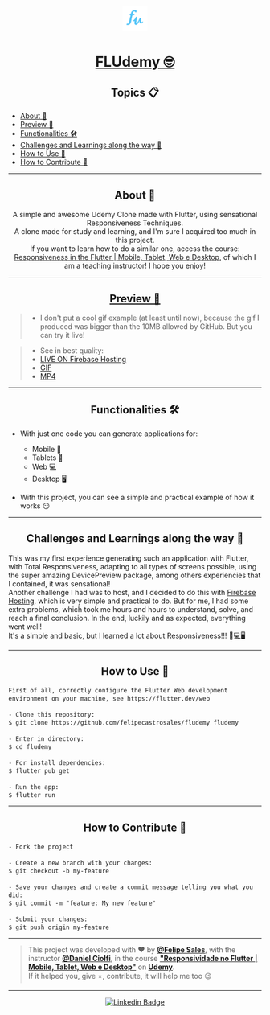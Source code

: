 <p align="center">
   <img src="assets/fu.png" width="10%" alt="FLUdemy Logo"/>
</p>

<h1 align="center"><a href="https://fludemy.web.app/#/" target="_blank">FLUdemy 🤓</a></h1>

<h2 align="center">Topics 📋</h2>

   <p>
   
   - [About 📖](#about-)
   - [Preview 📱](#preview-)
   - [Functionalities 🛠️](#functionalities-%EF%B8%8F)
   - [Challenges and Learnings along the way 🤯](#challenges-and-learnings-along-the-way-)
   - [How to Use 🤔](#how-to-use-)
   - [How to Contribute 💪](#how-to-contribute-)

   </p>

---

<h2 align="center">About 📖</h2>

<p align="center">
   A simple and awesome Udemy Clone made with Flutter, using sensational Responsiveness Techniques.<br>
   A clone made for study and learning, and I'm sure I acquired too much in this project.<br>
   If you want to learn how to do a similar one, access the course: <a href="https://www.udemy.com/course/responsividade-flutter/" target="_blank">Responsiveness in the Flutter | Mobile, Tablet, Web e Desktop</a>, of which I am a teaching instructor! I hope you enjoy!
</p>

---

<h2 align="center"><a href="https://fludemy.web.app/#/" target="_blank">Preview 📱</a></h2>

<p align="center">
   
   > * I don't put a cool gif example (at least until now), because the gif I produced was bigger than the 10MB allowed by GitHub. But you can try it live!  
   
   > * See in best quality:
   > * <a href="https://fludemy.web.app/#/" target="_blank">LIVE ON Firebase Hosting</a>
   > * <a href="https://drive.google.com/file/d/1ptdK-GAn1G9cjhIjjXbB2XWu6lur0_-8/view?usp=sharing" target="_blank">GIF</a>
   > * <a href="https://drive.google.com/file/d/11jn3zDWQ27NXAj4l06voQAxYHUafXde5/view?usp=sharing" target="_blank">MP4</a>

---

<h2 align="center">Functionalities 🛠️</h2>

- With just one code you can generate applications for:
  -  Mobile 📱
  -  Tablets 📱 
  -  Web 💻
  -  Desktop 🖥️

- With this project, you can see a simple and practical example of how it works 😏

---

<h2 align="center">Challenges and Learnings along the way 🤯</h2>

<p>
   This was my first experience generating such an application with Flutter, with Total Responsiveness, adapting to all types of screens possible, using the super amazing DevicePreview package, among others experiencies that I contained, it was sensational!<br>
   Another challenge I had was to host, and I decided to do this with <a href="https://firebase.google.com/docs/hosting/" target="_blank">Firebase Hosting</a>, which is very simple and practical to do. But for me, I had some extra problems, which took me hours and hours to understand, solve, and reach a final conclusion. In the end, luckily and as expected, everything went well!<br>
   It's a simple and basic, but I learned a lot about Responsiveness!!! 📱💻🖥
</p>

---

<h2 align="center">How to Use 🤔</h2>

   ```
   First of all, correctly configure the Flutter Web development environment on your machine, see https://flutter.dev/web
   
   - Clone this repository:
   $ git clone https://github.com/felipecastrosales/fludemy fludemy

   - Enter in directory:
   $ cd fludemy

   - For install dependencies:
   $ flutter pub get

   - Run the app: 
   $ flutter run
   ```

---

<h2 align="center">How to Contribute 💪</h2>

   ```
   - Fork the project 

   - Create a new branch with your changes:
   $ git checkout -b my-feature

   - Save your changes and create a commit message telling you what you did:
   $ git commit -m "feature: My new feature"

   - Submit your changes:
   $ git push origin my-feature
   ```

---

   >This project was developed with ❤️ by **[@Felipe Sales](https://www.linkedin.com/in/felipecastrosales/)**, with the instructor **[@Daniel Ciolfi](https://linkedin.com/in/danielciolfi)**, in the course  **["Responsividade no Flutter | Mobile, Tablet, Web e Desktop"](https://www.udemy.com/course/responsividade-flutter/?referralCode=A3737FD68BCAFEFCE3C8)** on **[Udemy](https://www.udemy.com/)**.<br>
   If it helped you, give ⭐, contribute, it will help me too 😉

---

   <div align="center">

   [![Linkedin Badge](https://img.shields.io/badge/-Felipe%20Sales-292929?style=flat-square&logo=Linkedin&logoColor=white&link=https://www.linkedin.com/in/felipecastrosales/)](https://www.linkedin.com/in/felipecastrosales/)

   </div>
